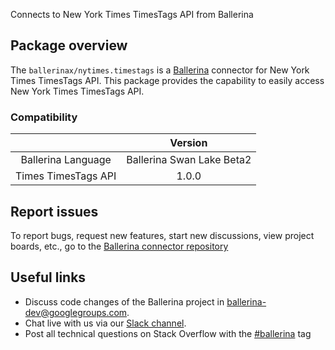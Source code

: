 Connects to New York Times TimesTags API from Ballerina

## Package overview
The `ballerinax/nytimes.timestags` is a [Ballerina](https://ballerina.io/) connector for New York Times TimesTags API.
This package provides the capability to easily access New York Times TimesTags API.

### Compatibility
|                               | Version                         |
|:-----------------------------:|:-------------------------------:|
| Ballerina Language            | Ballerina Swan Lake Beta2       | 
| Times TimesTags API           | 1.0.0                           |

## Report issues
To report bugs, request new features, start new discussions, view project boards, etc., go to the [Ballerina connector repository](https://github.com/ballerina-platform/ballerinax-openapi-connectors)

## Useful links
- Discuss code changes of the Ballerina project in [ballerina-dev@googlegroups.com](mailto:ballerina-dev@googlegroups.com).
- Chat live with us via our [Slack channel](https://ballerina.io/community/slack/).
- Post all technical questions on Stack Overflow with the [#ballerina](https://stackoverflow.com/questions/tagged/ballerina) tag
